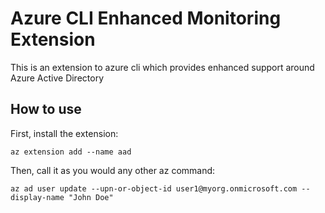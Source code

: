 # Azure CLI Enhanced Monitoring Extension #
This is an extension to azure cli which provides enhanced support around Azure Active Directory 

## How to use ##
First, install the extension:
```
az extension add --name aad
```

Then, call it as you would any other az command:
```
az ad user update --upn-or-object-id user1@myorg.onmicrosoft.com --display-name "John Doe"
```